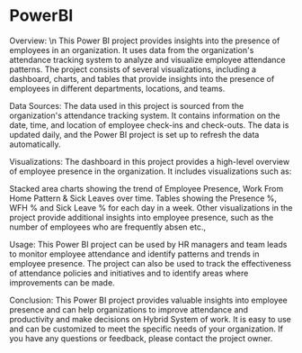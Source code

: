 # PowerBI


Overview: \n
This Power BI project provides insights into the presence of employees in an organization. It uses data from the organization's attendance tracking system to analyze and visualize employee attendance patterns. The project consists of several visualizations, including a dashboard, charts, and tables that provide insights into the presence of employees in different departments, locations, and teams.

Data Sources:
The data used in this project is sourced from the organization's attendance tracking system. It contains information on the date, time, and location of employee check-ins and check-outs. The data is updated daily, and the Power BI project is set up to refresh the data automatically.

Visualizations:
The dashboard in this project provides a high-level overview of employee presence in the organization. It includes visualizations such as:

Stacked area charts showing the trend of Employee Presence, Work From Home Pattern & Sick Leaves over time.
Tables showing the Presence %, WFH % and Sick Leave % for each day in a week. 
Other visualizations in the project provide additional insights into employee presence, such as the number of employees who are frequently absen etc.,

Usage:
This Power BI project can be used by HR managers and team leads to monitor employee attendance and identify patterns and trends in employee presence. The project can also be used to track the effectiveness of attendance policies and initiatives and to identify areas where improvements can be made.

Conclusion:
This Power BI project provides valuable insights into employee presence and can help organizations to improve attendance and productivity and make decisions on Hybrid System of work. It is easy to use and can be customized to meet the specific needs of your organization. If you have any questions or feedback, please contact the project owner.
